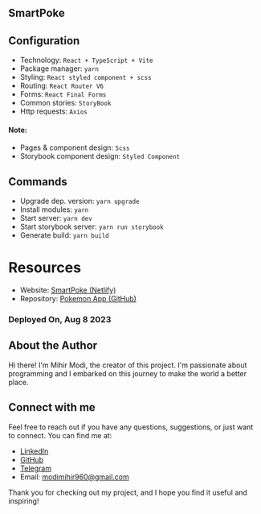 ## SmartPoke

## Configuration

- Technology: `React + TypeScript + Vite`
- Package manager: `yarn`
- Styling: `React styled component + scss`
- Routing: `React Router V6`
- Forms: `React Final Forms`
- Common stories: `StoryBook`
- Http requests: `Axios`

#### Note:

- Pages & component design: `Scss`
- Storybook component design: `Styled Component`

## Commands

- Upgrade dep. version: `yarn upgrade`
- Install modules: `yarn`
- Start server: `yarn dev`
- Start storybook server: `yarn run storybook`
- Generate build: `yarn build`

# Resources

- Website: [SmartPoke (Netlify)](https://smartpoke.netlify.app)
- Repository: [Pokemon App (GitHub)](https://github.com/MihirModi14/Pokemon-React)

### Deployed On, Aug 8 2023

## About the Author

Hi there! I'm Mihir Modi, the creator of this project. I'm passionate about programming and I embarked on this journey to make the world a better place.

## Connect with me

Feel free to reach out if you have any questions, suggestions, or just want to connect. You can find me at:

- [LinkedIn](https://www.linkedin.com/in/mihirmodi14/)
- [GitHub](https://github.com/MihirModi14)
- [Telegram](https://t.me/MihirModi14)
- Email: [modimihir960@gmail.com](mailto:modimihir960@gmail.com)

Thank you for checking out my project, and I hope you find it useful and inspiring!

